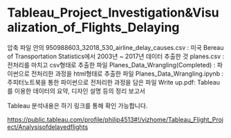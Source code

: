 # Tableau_Project_Investigation&Visualization_of_Flights_Delaying
압축 파일 안의
950988603_32018_530_airline_delay_causes.csv : 미국 Bereau of Transportation Statistics에서 2003년 ~ 2017년 데이터 추출한 것
planes.csv : 전처리를 마치고 csv형태로 추출한 파일
Planes_Data_Wrangling(Completed) : 파이썬으로 전처리한 과정을 html형태로 추출한 파일
Planes_Data_Wrangling.ipynb : 주피터노트북을 통한 파이썬으로 전처리한 과정을 담은 파일
Write up.pdf: Tableau를 이용한 데이터의 요약, 디자인 설명 등의 정리 보고서 

Tableau 분석내용은 하기 링크를 통해 확인 가능합니다.

https://public.tableau.com/profile/philip4513#!/vizhome/Tableau_Flight_Project/Analysisofdelayedflights

